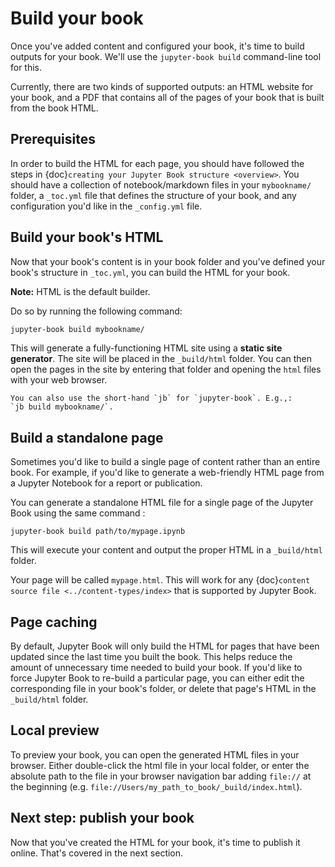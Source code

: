 # Build your book

Once you've added content and configured your book, it's time to
build outputs for your book. We'll use the
`jupyter-book build` command-line tool for this.

Currently, there are two kinds of supported outputs: an HTML website for your
book, and a PDF that contains all of the pages of your book that is built
from the book HTML.

## Prerequisites

In order to build the HTML for each page, you should have followed the steps
in {doc}`creating your Jupyter Book structure <overview>`. You should have
a collection of notebook/markdown files in your `mybookname/` folder, a `_toc.yml` file
that defines the structure of your book, and any configuration you'd like
in the `_config.yml` file.

## Build your book's HTML

Now that your book's content is in your book folder and you've
defined your book's structure in `_toc.yml`, you can build
the HTML for your book.

**Note:** HTML is the default builder.

Do so by running the following command:

```bash
jupyter-book build mybookname/
```

This will generate a fully-functioning HTML site using a **static site generator**.
The site will be placed in the `_build/html` folder. You can then open the pages
in the site by entering that folder and opening the `html` files with your
web browser.

```{note}
You can also use the short-hand `jb` for `jupyter-book`. E.g.,:
`jb build mybookname/`.
```

## Build a standalone page

Sometimes you'd like to build a single page of content rather than an
entire book. For example, if you'd like to generate a web-friendly HTML
page from a Jupyter Notebook for a report or publication.

You can generate a standalone HTML file for a single page of the Jupyter Book using the same command :

```
jupyter-book build path/to/mypage.ipynb
```

This will execute your content and output the proper HTML in a
`_build/html` folder.

Your page will be called `mypage.html`. This will work
for any {doc}`content source file <../content-types/index>` that is supported by Jupyter Book.

## Page caching

By default, Jupyter Book will only build the HTML for pages that have
been updated since the last time you built the book. This helps reduce the
amount of unnecessary time needed to build your book. If you'd like to
force Jupyter Book to re-build a particular page, you can either edit the
corresponding file in your book's folder, or delete that page's HTML
in the `_build/html` folder.

## Local preview

To preview your book, you can open the generated HTML files in your browser.
Either double-click the html file in your local folder, or enter the absolute
path to the file in your browser navigation bar adding `file://` at the beginning
(e.g. `file://Users/my_path_to_book/_build/index.html`).

## Next step: publish your book

Now that you've created the HTML for your book, it's time
to publish it online. That's covered in the next section.
